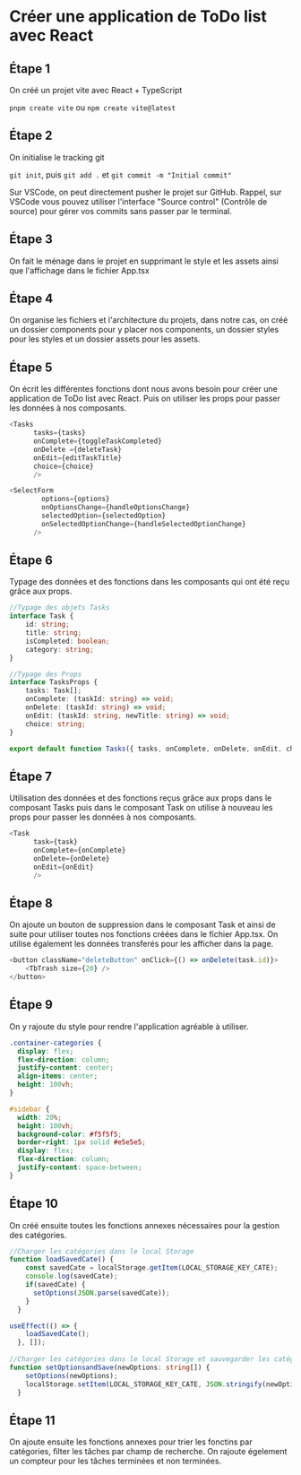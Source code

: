 # Créer une application de ToDo list avec React

## Étape 1

On créé un projet vite avec React + TypeScript

`pnpm create vite` ou `npm create vite@latest`

## Étape 2

On initialise le tracking git

`git init`, puis `git add .` et `git commit -m "Initial commit"`

Sur VSCode, on peut directement pusher le projet sur GitHub. Rappel, sur VSCode vous pouvez utiliser l'interface "Source control" (Contrôle de source) pour gérer vos commits sans passer par le terminal.

## Étape 3

On fait le ménage dans le projet en supprimant le style et les assets ainsi que l'affichage dans le fichier App.tsx

## Étape 4

On organise les fichiers et l'architecture du projets, dans notre cas, on créé un dossier components pour y placer nos components, un dossier styles pour les styles et un dossier assets pour les assets.

## Étape 5

On écrit les différentes fonctions dont nous avons besoin pour créer une application de ToDo list avec React.
Puis on utiliser les props pour passer les données à nos composants.

```typescript	
<Tasks 
      tasks={tasks}
      onComplete={toggleTaskCompleted}
      onDelete ={deleteTask}
      onEdit={editTaskTitle} 
      choice={choice}
      />

<SelectForm
        options={options}
        onOptionsChange={handleOptionsChange}
        selectedOption={selectedOption}
        onSelectedOptionChange={handleSelectedOptionChange}
      />
```

## Étape 6

Typage des données et des fonctions dans les composants qui ont été reçu grâce aux props.

```typescript	
//Typage des objets Tasks
interface Task {
    id: string;
    title: string;
    isCompleted: boolean;
    category: string;
}

//Typage des Props
interface TasksProps {
    tasks: Task[];
    onComplete: (taskId: string) => void;
    onDelete: (taskId: string) => void;
    onEdit: (taskId: string, newTitle: string) => void;
    choice: string;
}

export default function Tasks({ tasks, onComplete, onDelete, onEdit, choice }: TasksProps) {}
```

## Étape 7

Utilisation des données et des fonctions reçus grâce aux props dans le composant Tasks puis dans le composant Task on utilise à nouveau les props pour passer les données à nos composants.

```typescript	>
<Task 
      task={task}
      onComplete={onComplete}
      onDelete={onDelete}
      onEdit={onEdit}
      />
```

## Étape 8

On ajoute un bouton de suppression dans le composant Task et ainsi de suite pour utiliser toutes nos fonctions créées dans le fichier App.tsx.
On utilise également les données transferés pour les afficher dans la page. 

```typescript	>
<button className="deleteButton" onClick={() => onDelete(task.id)}>
    <TbTrash size={20} />
</button>
```	

## Étape 9

On y rajoute du style pour rendre l'application agréable à utiliser.

```css	>
.container-categories {
  display: flex;
  flex-direction: column;
  justify-content: center;
  align-items: center;
  height: 100vh;
}

#sidebar {
  width: 20%;
  height: 100vh;
  background-color: #f5f5f5;
  border-right: 1px solid #e5e5e5;
  display: flex;
  flex-direction: column;
  justify-content: space-between;
}
```	

## Étape 10

On créé ensuite toutes les fonctions annexes nécessaires pour la gestion des catégories.

```typescript	>
//Charger les catégories dans le local Storage
function loadSavedCate() {
    const savedCate = localStorage.getItem(LOCAL_STORAGE_KEY_CATE);
    console.log(savedCate);
    if(savedCate) {
      setOptions(JSON.parse(savedCate));
    }
  }

useEffect(() => {
    loadSavedCate();
  }, []);
  
//Charger les catégories dans le local Storage et sauvegarder les catégories
function setOptionsandSave(newOptions: string[]) {
    setOptions(newOptions);
    localStorage.setItem(LOCAL_STORAGE_KEY_CATE, JSON.stringify(newOptions));
  }
  ```	

## Étape 11

On ajoute ensuite les fonctions annexes pour trier les fonctins par catégories, filter les tâches par champ de recherche. On rajoute égelement un compteur pour les tâches terminées et non terminées. 

